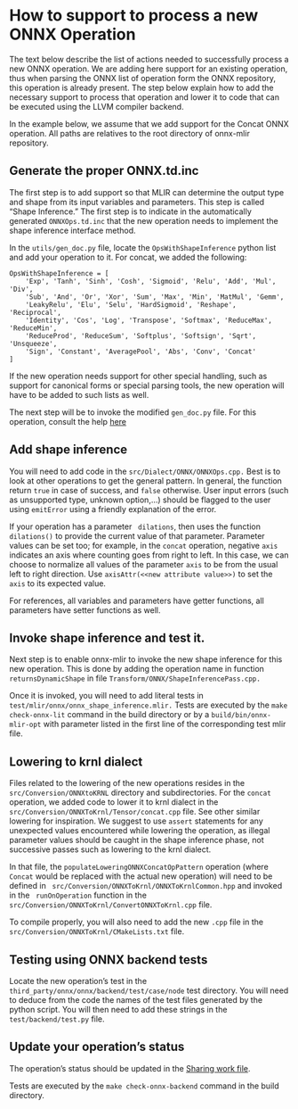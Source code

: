 # How to support to process a new ONNX Operation

The text below describe the list of actions needed to successfully process a new ONNX operation. We are adding here support for an existing operation, thus when parsing the ONNX list of operation form the ONNX repository, this operation is already present. The step below explain how to add the necessary support to process that operation and lower it to code that can be executed using the LLVM compiler backend.

In the example below, we assume that we add support for the Concat ONNX operation. All paths are relatives to the root directory of onnx-mlir repository.


## Generate the proper ONNX.td.inc

The first step is to add support so that MLIR can determine the output type and shape from its input variables and parameters. This step is called “Shape Inference.” The first step is to indicate in the automatically generated `ONNXOps.td.inc` that the new operation needs to implement the shape inference interface method.

In the `utils/gen_doc.py` file, locate the `OpsWithShapeInference` python list and add your operation to it. For concat, we added the following:

```
OpsWithShapeInference = [
    'Exp', 'Tanh', 'Sinh', 'Cosh', 'Sigmoid', 'Relu', 'Add', 'Mul', 'Div',
    'Sub', 'And', 'Or', 'Xor', 'Sum', 'Max', 'Min', 'MatMul', 'Gemm',
    'LeakyRelu', 'Elu', 'Selu', 'HardSigmoid', 'Reshape', 'Reciprocal',
    'Identity', 'Cos', 'Log', 'Transpose', 'Softmax', 'ReduceMax', 'ReduceMin',
    'ReduceProd', 'ReduceSum', 'Softplus', 'Softsign', 'Sqrt', 'Unsqueeze',
    'Sign', 'Constant', 'AveragePool', 'Abs', 'Conv', 'Concat'
]
```

If the new operation needs support for other special handling, such as support for canonical forms or special parsing tools, the new operation will have to be added to such lists as well.

The next step will be to invoke the modified `gen_doc.py` file. For this operation, consult the help [here](https://github.com/onnx/onnx-mlir/blob/master/docs/ImportONNXDefs.md)

## Add shape inference

You will need to add code in the `src/Dialect/ONNX/ONNXOps.cpp.` Best is to look at other operations to get the general pattern. In general, the function return `true` in case of success, and `false` otherwise. User input errors (such as unsupported type, unknown option,…) should be flagged to the user using `emitError` using a friendly explanation of the error.

If your operation has a parameter ` dilations`, then uses the function ` dilations()` to provide the current value of that parameter. Parameter values can be set too; for example, in the `concat` operation, negative `axis` indicates an axis where counting goes from right to left. In this case, we can choose to normalize all values of the parameter `axis` to be from the usual left to right direction. Use `axisAttr(<<new attribute value>>)` to set the `axis` to its expected value. 

For references, all variables and parameters have getter functions, all parameters have setter functions as well.

## Invoke shape inference and test it. 

Next step is to enable onnx-mlir to invoke the new shape inference for this new operation. This is done by adding the operation name in function ` returnsDynamicShape` in file `Transform/ONNX/ShapeInferencePass.cpp.`

Once it is invoked, you will need to add literal tests in ` test/mlir/onnx/onnx_shape_inference.mlir.` Tests are executed by the `make check-onnx-lit` command in the build directory or by a `build/bin/onnx-mlir-opt` with parameter listed in the first line of the corresponding test mlir file.

## Lowering to krnl dialect

Files related to the lowering of the new operations resides in the `src/Conversion/ONNXtoKRNL` directory and subdirectories. For the `concat` operation, we added code to lower it to krnl dialect in the ` src/Conversion/ONNXToKrnl/Tensor/concat.cpp` file. See other similar lowering for inspiration. We suggest to use `assert` statements for any unexpected values encountered while lowering the operation, as illegal parameter values should be caught in the shape inference phase, not successive passes such as lowering to the krnl dialect.

In that file, the `populateLoweringONNXConcatOpPattern` operation (where `Concat` would be replaced with the actual new operation) will need to be defined in ` src/Conversion/ONNXToKrnl/ONNXToKrnlCommon.hpp` and invoked in the ` runOnOperation` function in the ` src/Conversion/ONNXToKrnl/ConvertONNXToKrnl.cpp` file.

To compile properly, you will also need to add the new `.cpp` file in the ` src/Conversion/ONNXToKrnl/CMakeLists.txt` file.

## Testing using ONNX backend tests

Locate the new operation’s test in the ` third_party/onnx/onnx/backend/test/case/node` test directory. You will need to deduce from the code the names of the test files generated by the python script. You will then need to add these strings in the ` test/backend/test.py` file.

## Update your operation’s status

The operation’s status should be updated in the [Sharing work file](https://github.com/onnx/onnx-mlir/blob/master/SharingWork.md).

Tests are executed by the `make check-onnx-backend` command in the build directory.



